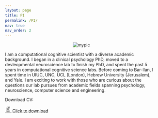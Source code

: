 ```yaml
---
layout: page
title: PI
permalink: /PI/
nav: true
nav_order: 2
---
```


<p align="center">
  <img src="../assets/img/prof_pic.png" alt="mypic" width="300">
</p>

I am a computational cognitive scientist with a diverse academic background. I began in a clinical psychology PhD, moved to a devleopmental neuroscience lab to finish my PhD, and spent the past 5 years in computational cognitive science labs. Before coming to Bar-Ilan, I spent time in UIUC, UNC, UCL (London), Hebrew University (Jerusalem), and Yale. I am exciting to work with those who are curious about the questions our lab pursues from academic fields spanning psychology, neuroscience, computer science and engineering.

Download CV:

<a href="../assets/pdf/CV.pdf" download>
  <img src="../assets/img/cv_icon.png" alt="Download Icon" style="width: 20px; height: 20px;"/> Click to download
</a>
